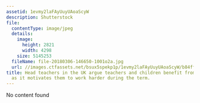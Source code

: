 ```yaml
---
assetid: 1evmy2laFAyUuyUAoaScyW
description: Shutterstock
file:
  contentType: image/jpeg
  details:
    image:
      height: 2821
      width: 4298
    size: 5145253
  fileName: file-20180306-146650-1001o2a.jpg
  url: //images.ctfassets.net/bsux5spekp1p/1evmy2laFAyUuyUAoaScyW/b84ff75fcadbe21eb5b4ec710f8a781d/file-20180306-146650-1001o2a.jpg
title: Head teachers in the UK argue teachers and children benefit from school holidays
  as it motivates them to work harder during the term.
---
```

No content found